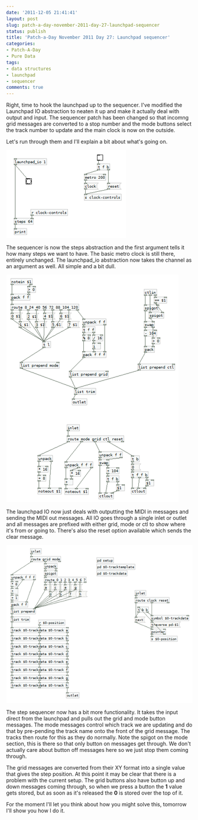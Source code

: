 ```yaml
---
date: '2011-12-05 21:41:41'
layout: post
slug: patch-a-day-november-2011-day-27-launchpad-sequencer
status: publish
title: 'Patch-a-Day November 2011 Day 27: Launchpad sequencer'
categories:
- Patch-A-Day
- Pure Data
tags:
- data structures
- launchpad
- sequencer
comments: true
---
```


Right, time to hook the launchpad up to the sequencer. I've modified the Launchpad IO abstraction to neaten it up and make it actually deal with output and input. The sequencer patch has been changed so that incomng grid messages are converted to a stop number and the mode buttons select the track number to update and the main clock is now on the outside.

Let's run through them and I'll explain a bit about what's going on.

![First launchpad sequencer](/a/2011-12-05-patch-a-day-november-2011-day-27-launchpad-sequencer/first-launchpad-sequencer.png)

The sequencer is now the steps abstraction and the first argument tells it how many steps we want to have. The basic metro clock is still there, entirely unchanged. The launchpad_io abstraction now takes the channel as an argument as well. All simple and a bit dull.

![Improved launchpad IO](/a/2011-12-05-patch-a-day-november-2011-day-27-launchpad-sequencer/improved-launchpad-IO.png)

The launchpad IO now just deals with outputting the MIDI in messages and sending the MIDI out messages. All IO goes through a single inlet or outlet and all messages are prefixed with either grid, mode or ctl to show where it's from or going to. There's also the reset option available which sends the clear message.

![Updated step sequencer](/a/2011-12-05-patch-a-day-november-2011-day-27-launchpad-sequencer/step-sequencer.png)

The step sequencer now has a bit more functionality. It takes the input direct from the launchpad and pulls out the grid and mode button messages. The mode messages control which track we are updating and do that by pre-pending the track name onto the front of the grid message. The tracks then route for this as they do normally. Note the spigot on the mode section, this is there so that only button on messages get through. We don't actually care about button off messages here so we just stop them coming through.

The grid messages are converted from their XY format into a single value that gives the step position. At this point it may be clear that there is a problem with the current setup. The grid buttons also have button up and down messages coming through, so when we press a button the **1** value gets stored, but as soon as it's released the **0** is stored over the top of it.

For the moment I'll let you think about how you might solve this, tomorrow I'll show you how I do it.

